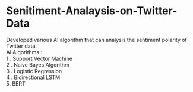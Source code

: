 # Senitiment-Analaysis-on-Twitter-Data <br/>
Developed various AI algorithm that can analysis the sentiment polarity of Twitter data. <br/>
AI Algorithms : <br/>
1 . Support Vector Machine <br/>
2 . Naive Bayes Algorithm <br/>
3 . Logistic Regression <br/>
4 . Bidirectional LSTM <br/>
5.  BERT

